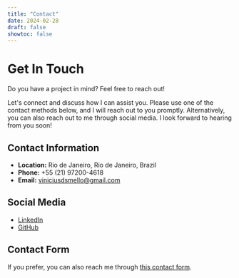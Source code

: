 ```yaml
---
title: "Contact"
date: 2024-02-28
draft: false
showtoc: false
---
```


# Get In Touch

Do you have a project in mind? Feel free to reach out!

Let's connect and discuss how I can assist you. Please use one of the contact methods below, and I will reach out to you promptly. Alternatively, you can also reach out to me through social media. I look forward to hearing from you soon!

## Contact Information

- **Location:** Rio de Janeiro, Rio de Janeiro, Brazil
- **Phone:** +55 (21) 97200-4618
- **Email:** [viniciusdsmello@gmail.com](mailto:viniciusdsmello@gmail.com)

## Social Media

- [LinkedIn](https://www.linkedin.com/in/viniciusdsmello/)
- [GitHub](https://github.com/viniciusdsmello)

## Contact Form

If you prefer, you can also reach me through [this contact form](https://formspree.io/f/mgebjnpb). 
